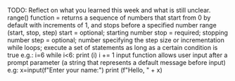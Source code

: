 TODO: Reflect on what you learned this week and what is still unclear.
range() function = returns a sequence of numbers that start from 0 by default with increments of 1, and stops before a specified number
range (start, stop, step)
start = optional; starting number
stop = required; stopping number
step = optional; number specifying the step size or incrementation
while loops; execute a set of statements as long as a certain condition is true
e.g.:
i=6
while i<6:
    print (i)
    i += 1
input function allows user input after a prompt parameter (a string that represents a default message before input)
e.g:
x=input(f"Enter your name:")
print (f"Hello, " + x)
